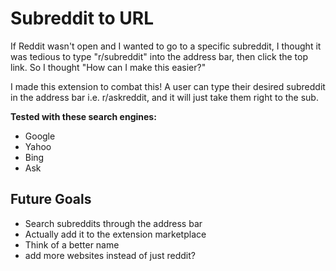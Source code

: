 # Subreddit to URL

If Reddit wasn't open and I wanted to go to a specific subreddit, I thought it was tedious to type "r/subreddit" into the address bar, then click the top link. So I thought "How can I make this easier?" 

I made this extension to combat this! A user can type their desired subreddit in the address bar i.e. r/askreddit, and it will just take them right to the sub.

**Tested with these search engines:**
* Google
* Yahoo
* Bing
* Ask

## Future Goals
* Search subreddits through the address bar
* Actually add it to the extension marketplace
* Think of a better name
* add more websites instead of just reddit?
